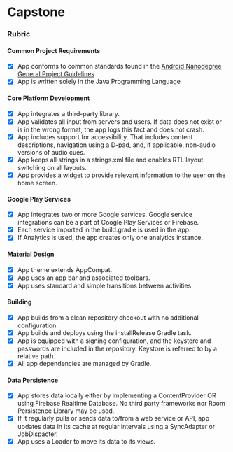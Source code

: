 # Capstone
### Rubric

#### Common Project Requirements
- [x] App conforms to common standards found in the [Android Nanodegree General Project Guidelines](http://udacity.github.io/android-nanodegree-guidelines/core.html)
- [x] App is written solely in the Java Programming Language

#### Core Platform Development
- [x] App integrates a third-party library.
- [x] App validates all input from servers and users. If data does not exist or is in the wrong format, the app logs this fact and does not crash.
- [x] App includes support for accessibility. That includes content descriptions, navigation using a D-pad, and, if applicable, non-audio versions of audio cues.
- [x] App keeps all strings in a strings.xml file and enables RTL layout switching on all layouts.
- [x] App provides a widget to provide relevant information to the user on the home screen.

#### Google Play Services
- [x] App integrates two or more Google services. Google service integrations can be a part of Google Play Services or Firebase.
- [x] Each service imported in the build.gradle is used in the app.
- [x] If Analytics is used, the app creates only one analytics instance.

#### Material Design
- [x] App theme extends AppCompat.
- [x] App uses an app bar and associated toolbars.
- [x] App uses standard and simple transitions between activities.

#### Building
- [x] App builds from a clean repository checkout with no additional configuration.
- [x] App builds and deploys using the installRelease Gradle task.
- [x] App is equipped with a signing configuration, and the keystore and passwords are included in the repository. Keystore is referred to by a relative path.
- [x] All app dependencies are managed by Gradle.

#### Data Persistence
- [x] App stores data locally either by implementing a ContentProvider OR using Firebase Realtime Database. No third party frameworks nor Room Persistence Library may be used.
- [x] If it regularly pulls or sends data to/from a web service or API, app updates data in its cache at regular intervals using a SyncAdapter or JobDispacter.
- [x] App uses a Loader to move its data to its views.

